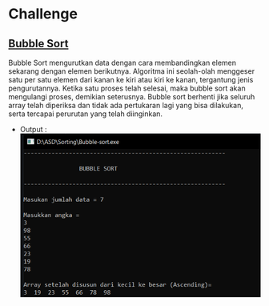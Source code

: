 # Challenge
## [Bubble Sort](https://github.com/Leonnyndra/ASD/blob/main/Sorting/Bubble-sort.c)
Bubble Sort mengurutkan data dengan cara membandingkan elemen sekarang dengan elemen berikutnya.
Algoritma ini seolah-olah menggeser satu per satu elemen dari kanan ke kiri atau kiri ke kanan, 
tergantung jenis pengurutannya.
Ketika satu proses telah selesai, maka bubble sort akan mengulangi proses, demikian seterusnya.
Bubble sort berhenti jika seluruh array telah diperiksa dan tidak ada pertukaran lagi yang 
bisa dilakukan, serta tercapai perurutan yang telah diinginkan.

* Output :<br>
![Img](https://github.com/Leonnyndra/ASD/blob/main/Sorting/bubble.png)